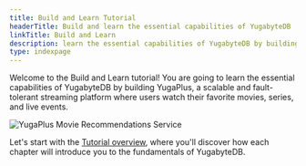 ```yaml
---
title: Build and Learn Tutorial
headerTitle: Build and learn the essential capabilities of YugabyteDB
linkTitle: Build and Learn
description: learn the essential capabilities of YugabyteDB by building YugaPlus, a scalable and fault-tolerant streaming platform
type: indexpage
---
```


Welcome to the Build and Learn tutorial! You are going to learn the essential capabilities of YugabyteDB by building YugaPlus, a scalable and fault-tolerant streaming platform where users watch their favorite movies, series, and live events.

![YugaPlus Movie Recommendations Service](/images/tutorials/build-and-learn/build-and-learn-main-app-screenshot.png)

Let's start with the [Tutorial overview](./overview), where you'll discover how each chapter will introduce you to the fundamentals of YugabyteDB.
